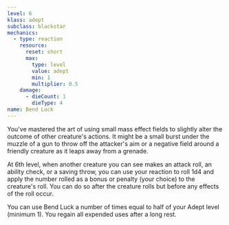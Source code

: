 ```yaml
---
level: 6
klass: adept
subclass: blackstar
mechanics:
  - type: reaction
    resource:
      reset: short
      max:
        type: level
        value: adept
        min: 1
        multiplier: 0.5
    damage:
      - dieCount: 1
        dieType: 4
name: Bend Luck
---
```

You've mastered the art of using small mass effect fields to slightly alter the outcome of other creature's actions.
It might be a small burst under the muzzle of a gun to throw off the attacker's aim or a negative field around a
friendly creature as it leaps away from a grenade.

At 6th level, when another creature you can see makes an attack roll, an ability check, or a saving throw, you can use
your reaction to roll 1d4 and apply the number rolled as a bonus or penalty (your choice) to the creature's roll. You
can do so after the creature rolls but before any effects of the roll occur.

You can use Bend Luck a number of times equal to half of your Adept level (minimum 1). You regain all expended uses
after a long rest.
